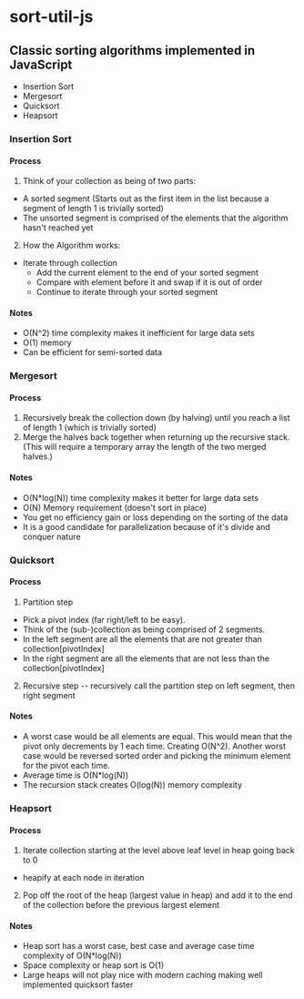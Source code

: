 # sort-util-js

## Classic sorting algorithms implemented in JavaScript
 * Insertion Sort
 * Mergesort
 * Quicksort
 * Heapsort

### Insertion Sort
#### Process
1. Think of your collection as being of two parts:
  * A sorted segment (Starts out as the first item in the list because a segment of length 1 is trivially sorted)
  * The unsorted segment is comprised of the elements that the algorithm hasn't reached yet
2. How the Algorithm works:
  * Iterate through collection
    * Add the current element to the end of your sorted segment
    * Compare with element before it and swap if it is out of order
    * Continue to iterate through your sorted segment
    
#### Notes
  * O(N^2) time complexity makes it inefficient for large data sets
  * O(1) memory
  * Can be efficient for semi-sorted data

### Mergesort
#### Process
  1. Recursively break the collection down (by halving) until you reach a list of length 1 (which is trivially sorted)
  2. Merge the halves back together when returning up the recursive stack. (This will require a temporary array the length of the two merged halves.)
  
#### Notes
  * O(N*log(N)) time complexity makes it better for large data sets
  * O(N) Memory requirement (doesn't sort in place)
  * You get no efficiency gain or loss depending on the sorting of the data
  * It is a good candidate for parallelization because of it's divide and conquer nature

### Quicksort
#### Process
1. Partition step
  * Pick a pivot index (far right/left to be easy).
  * Think of the (sub-)collection as being comprised of 2 segments.
  * In the left segment are all the elements that are not greater than collection[pivotIndex]
  * In the right segment are all the elements that are not less than the collection[pivotIndex]
2. Recursive step -- recursively call the partition step on left segment, then right segment

#### Notes
* A worst case would be all elements are equal. This would mean that the pivot only decrements by 1 each time. Creating O(N^2). Another worst case would be reversed sorted order and picking the minimum element for the pivot each time.
* Average time is O(N*log(N))
* The recursion stack creates O(log(N)) memory complexity

### Heapsort
#### Process
1. Iterate collection starting at the level above leaf level in heap going back to 0
  * heapify at each node in iteration
2. Pop off the root of the heap (largest value in heap) and add it to the end of the collection before the previous largest element

#### Notes
* Heap sort has a worst case, best case and average case time complexity of O(N*log(N))
* Space complexity or heap sort is O(1)
* Large heaps will not play nice with modern caching making well implemented quicksort faster
